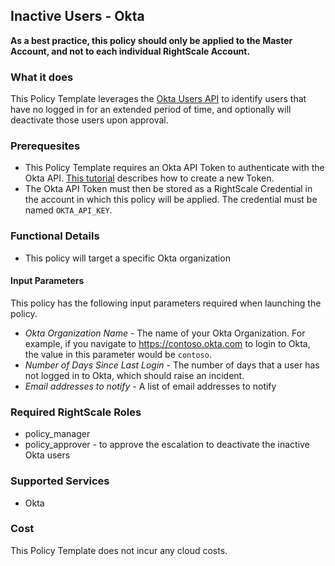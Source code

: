 ## Inactive Users - Okta

**As a best practice, this policy should only be applied to the Master Account, and not to each individual RightScale Account.**

### What it does

This Policy Template leverages the [Okta Users API](https://developer.okta.com/docs/reference/api/users/#list-users) to identify users that have no logged in for an extended period of time, and optionally will deactivate those users upon approval.  

### Prerequesites

- This Policy Template requires an Okta API Token to authenticate with the Okta API.  [This tutorial](https://developer.okta.com/docs/guides/create-an-api-token/overview/) describes how to create a new Token.
- The Okta API Token must then be stored as a RightScale Credential in the account in which this policy will be applied. The credential must be named `OKTA_API_KEY`.

### Functional Details

- This policy will target a specific Okta organization

#### Input Parameters

This policy has the following input parameters required when launching the policy.

- *Okta Organization Name* - The name of your Okta Organization.  For example, if you navigate to https://contoso.okta.com to login to Okta, the value in this parameter would be `contoso`.
- *Number of Days Since Last Login* - The number of days that a user has not logged in to Okta, which should raise an incident.
- *Email addresses to notify* - A list of email addresses to notify

### Required RightScale Roles

- policy_manager
- policy_approver - to approve the escalation to deactivate the inactive Okta users

### Supported Services

- Okta

### Cost

This Policy Template does not incur any cloud costs.
